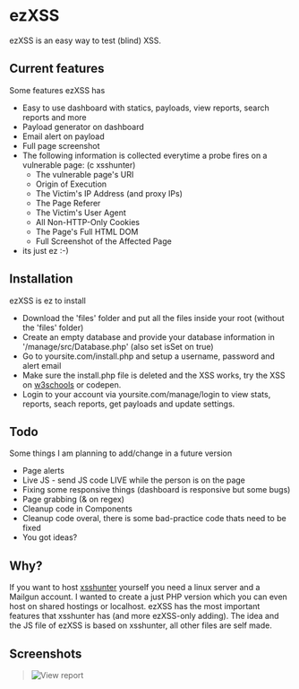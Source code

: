 # ezXSS
ezXSS is an easy way to test (blind) XSS.

## Current features
Some features ezXSS has

* Easy to use dashboard with statics, payloads, view reports, search reports and more
* Payload generator on dashboard
* Email alert on payload
* Full page screenshot
* The following information is collected everytime a probe fires on a vulnerable page: (c xsshunter)
    * The vulnerable page's URI 
    * Origin of Execution 
    * The Victim's IP Address (and proxy IPs)
    * The Page Referer 
    * The Victim's User Agent 
    * All Non-HTTP-Only Cookies 
    * The Page's Full HTML DOM 
    * Full Screenshot of the Affected Page 
* its just ez :-)

## Installation
ezXSS is ez to install

* Download the 'files' folder and put all the files inside your root (without the 'files' folder)
* Create an empty database and provide your database information in '/manage/src/Database.php' (also set isSet on true)
* Go to yoursite.com/install.php and setup a username, password and alert email
* Make sure the install.php file is deleted and the XSS works, try the XSS on [w3schools](https://www.w3schools.com/html/tryit.asp?filename=tryhtml_intro) or codepen.
* Login to your account via yoursite.com/manage/login to view stats, reports, seach reports, get payloads and update settings.

## Todo
Some things I am planning to add/change in a future version

* Page alerts
* Live JS - send JS code LIVE while the person is on the page
* Fixing some responsive things (dashboard is responsive but some bugs)
* Page grabbing (& on regex)
* Cleanup code in Components
* Cleanup code overal, there is some bad-practice code thats need to be fixed
* You got ideas?

## Why?
If you want to host [xsshunter](https://github.com/mandatoryprogrammer/xsshunter) yourself you need a linux server and a Mailgun account. I wanted to create a just PHP version which you can even host on shared hostings or localhost. ezXSS has the most important features that xsshunter has (and more ezXSS-only adding). The idea and the JS file of ezXSS is based on xsshunter, all other files are self made.

## Screenshots
> ![View report](http://i.imgur.com/FXbaFkD.png)
